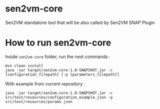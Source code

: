 # sen2vm-core
Sen2VM standalone tool that will be also called by Sen2VM SNAP Plugin

# How to run sen2vm-core

Inside `sen2vm-core` folder, run the next commands :

```
mvn clean install
java -jar target/sen2vm-core-1.0-SNAPSHOT.jar -c [configuration_filepath] [-p [parameters_filepath]]
```

With example from current repository :

```
java -jar target/sen2vm-core-1.0-SNAPSHOT.jar -c src/test/resources/configuration_example.json -p src/test/resources/params.json
```

